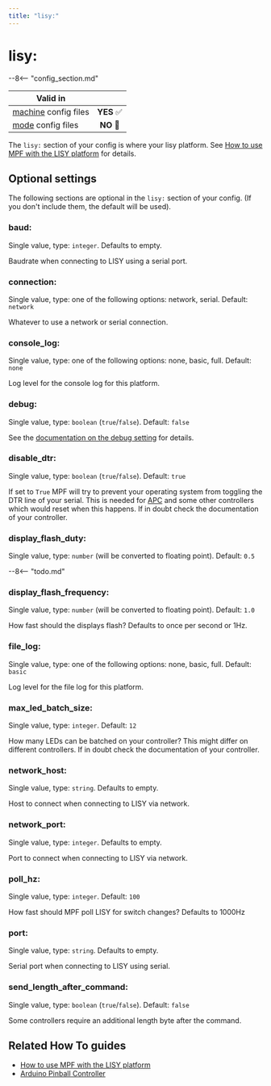 ```yaml
---
title: "lisy:"
---
```


# lisy:


--8<-- "config_section.md"

| Valid in | |
|-----|:----:|
|[machine](instructions/machine_config.md) config files |**YES** :white_check_mark:|
|[mode](instructions/mode_config.md) config files|**NO** :no_entry_sign:|

The `lisy:` section of your config is where your lisy platform. See
[How to use MPF with the LISY platform](../hardware/lisy/index.md) for details.

## Optional settings

The following sections are optional in the `lisy:` section of your
config. (If you don't include them, the default will be used).

### baud:

Single value, type: `integer`. Defaults to empty.

Baudrate when connecting to LISY using a serial port.

### connection:

Single value, type: one of the following options: network, serial.
Default: `network`

Whatever to use a network or serial connection.

### console_log:

Single value, type: one of the following options: none, basic, full.
Default: `none`

Log level for the console log for this platform.

### debug:

Single value, type: `boolean` (`true`/`false`). Default: `false`

See the
[documentation on the debug setting](instructions/debug.md) for details.

### disable_dtr:

Single value, type: `boolean` (`true`/`false`). Default: `true`

If set to `True` MPF will try to prevent your operating system from
toggling the DTR line of your serial. This is needed for
[APC](../hardware/apc/index.md) and some other
controllers which would reset when this happens. If in doubt check the
documentation of your controller.

### display_flash_duty:

Single value, type: `number` (will be converted to floating point).
Default: `0.5`

--8<-- "todo.md"

### display_flash_frequency:

Single value, type: `number` (will be converted to floating point).
Default: `1.0`

How fast should the displays flash? Defaults to once per second or 1Hz.

### file_log:

Single value, type: one of the following options: none, basic, full.
Default: `basic`

Log level for the file log for this platform.

### max_led_batch_size:

Single value, type: `integer`. Default: `12`

How many LEDs can be batched on your controller? This might differ on
different controllers. If in doubt check the documentation of your
controller.

### network_host:

Single value, type: `string`. Defaults to empty.

Host to connect when connecting to LISY via network.

### network_port:

Single value, type: `integer`. Defaults to empty.

Port to connect when connecting to LISY via network.

### poll_hz:

Single value, type: `integer`. Default: `100`

How fast should MPF poll LISY for switch changes? Defaults to 1000Hz

### port:

Single value, type: `string`. Defaults to empty.

Serial port when connecting to LISY using serial.

### send_length_after_command:

Single value, type: `boolean` (`true`/`false`). Default: `false`

Some controllers require an additional length byte after the command.

## Related How To guides

* [How to use MPF with the LISY platform](../hardware/lisy/index.md)
* [Arduino Pinball Controller](../hardware/apc/index.md)

